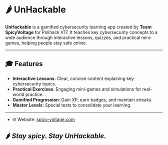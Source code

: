 # 🌶️ UnHackable

**UnHackable** is a gamified cybersecurity learning app created by **Team SpicyVoltage** for Polihack V17. It teaches key cybersecurity concepts to a wide audience through interactive lessons, quizzes, and practical mini-games, helping people stay safe online.

---

## 🎓 Features
- **Interactive Lessons**: Clear, concise content explaining key cybersecurity topics.
- **Practical Exercises**: Engaging mini-games and simulations for real-world practice.
- **Gamified Progression**: Gain XP, earn badges, and maintain streaks.
- **Master Levels**: Special tests to consolidate your learning.

---

- 🌐 Website: [spicy-voltage.com](https://spicy-voltage.com)

## 🌶️ ***Stay spicy. Stay UnHackable.***
